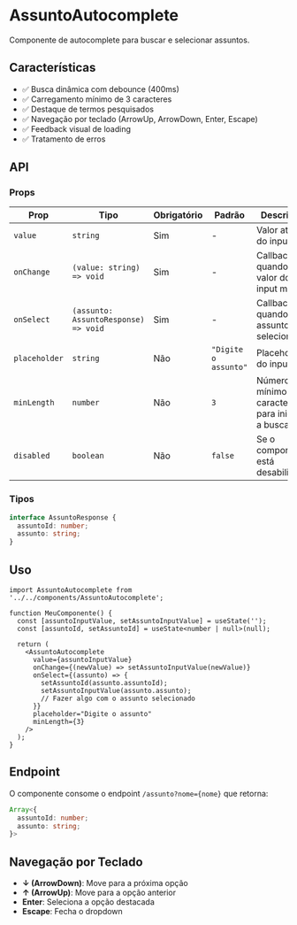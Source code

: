 # AssuntoAutocomplete

Componente de autocomplete para buscar e selecionar assuntos.

## Características

- ✅ Busca dinâmica com debounce (400ms)
- ✅ Carregamento mínimo de 3 caracteres
- ✅ Destaque de termos pesquisados
- ✅ Navegação por teclado (ArrowUp, ArrowDown, Enter, Escape)
- ✅ Feedback visual de loading
- ✅ Tratamento de erros

## API

### Props

| Prop | Tipo | Obrigatório | Padrão | Descrição |
|------|------|-------------|--------|-----------|
| `value` | `string` | Sim | - | Valor atual do input |
| `onChange` | `(value: string) => void` | Sim | - | Callback quando o valor do input muda |
| `onSelect` | `(assunto: AssuntoResponse) => void` | Sim | - | Callback quando um assunto é selecionado |
| `placeholder` | `string` | Não | `"Digite o assunto"` | Placeholder do input |
| `minLength` | `number` | Não | `3` | Número mínimo de caracteres para iniciar a busca |
| `disabled` | `boolean` | Não | `false` | Se o componente está desabilitado |

### Tipos

```typescript
interface AssuntoResponse {
  assuntoId: number;
  assunto: string;
}
```

## Uso

```tsx
import AssuntoAutocomplete from '../../components/AssuntoAutocomplete';

function MeuComponente() {
  const [assuntoInputValue, setAssuntoInputValue] = useState('');
  const [assuntoId, setAssuntoId] = useState<number | null>(null);

  return (
    <AssuntoAutocomplete
      value={assuntoInputValue}
      onChange={(newValue) => setAssuntoInputValue(newValue)}
      onSelect={(assunto) => {
        setAssuntoId(assunto.assuntoId);
        setAssuntoInputValue(assunto.assunto);
        // Fazer algo com o assunto selecionado
      }}
      placeholder="Digite o assunto"
      minLength={3}
    />
  );
}
```

## Endpoint

O componente consome o endpoint `/assunto?nome={nome}` que retorna:

```typescript
Array<{
  assuntoId: number;
  assunto: string;
}>
```

## Navegação por Teclado

- **↓ (ArrowDown)**: Move para a próxima opção
- **↑ (ArrowUp)**: Move para a opção anterior
- **Enter**: Seleciona a opção destacada
- **Escape**: Fecha o dropdown
